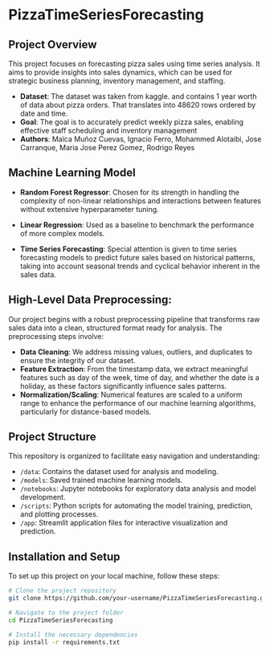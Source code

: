 # PizzaTimeSeriesForecasting

## Project Overview
This project focuses on forecasting pizza sales using time series analysis. It aims to provide insights into sales dynamics, which can be used for strategic business planning, inventory management, and staffing.

- **Dataset**: The dataset was taken from kaggle. and contains 1 year worth of data about pizza orders. That translates into 48620 rows ordered by date and time.
- **Goal**: The goal is to accurately predict weekly pizza sales, enabling effective staff scheduling and inventory management
- **Authors**: Maïca Muñoz Cuevas, Ignacio Ferro, Mohammed Alotaibi, Jose Carranque, Maria Jose Perez Gomez, Rodrigo Reyes

## Machine Learning Model


- **Random Forest Regressor**: Chosen for its strength in handling the complexity of non-linear relationships and interactions between features without extensive hyperparameter tuning.

- **Linear Regression**: Used as a baseline to benchmark the performance of more complex models.

- **Time Series Forecasting**: Special attention is given to time series forecasting models to predict future sales based on historical patterns, taking into account seasonal trends and cyclical behavior inherent in the sales data.

## High-Level Data Preprocessing:
Our project begins with a robust preprocessing pipeline that transforms raw sales data into a clean, structured format ready for analysis. 
The preprocessing steps involve:
- **Data Cleaning**: We address missing values, outliers, and duplicates to ensure the integrity of our dataset.
- **Feature Extraction**: From the timestamp data, we extract meaningful features such as day of the week, time of day, and whether the date is a holiday, as these factors significantly influence sales patterns.
- **Normalization/Scaling**: Numerical features are scaled to a uniform range to enhance the performance of our machine learning algorithms, particularly for distance-based models.

## Project Structure
This repository is organized to facilitate easy navigation and understanding:

- `/data`: Contains the dataset used for analysis and modeling.
- `/models`: Saved trained machine learning models.
- `/notebooks`: Jupyter notebooks for exploratory data analysis and model development.
- `/scripts`: Python scripts for automating the model training, prediction, and plotting processes.
- `/app`: Streamlit application files for interactive visualization and prediction.

## Installation and Setup
To set up this project on your local machine, follow these steps:

```bash
# Clone the project repository
git clone https://github.com/your-username/PizzaTimeSeriesForecasting.git

# Navigate to the project folder
cd PizzaTimeSeriesForecasting

# Install the necessary dependencies
pip install -r requirements.txt

